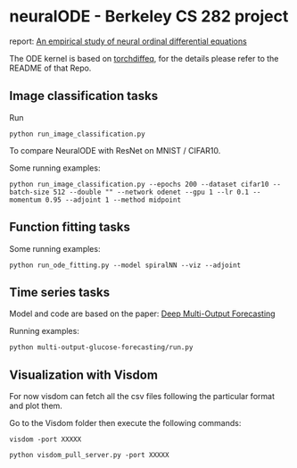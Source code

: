 # neuralODE - Berkeley CS 282 project

report: [An empirical study of neural ordinal differential equations](https://linjianma.github.io/pdf/282_project_report_ode.pdf)

The ODE kernel is based on [torchdiffeq](https://github.com/rtqichen/torchdiffeq), for the details please refer to the README of that Repo. 

## Image classification tasks

Run 

```
python run_image_classification.py
```
To compare NeuralODE with ResNet on MNIST / CIFAR10. 

Some running examples:
```
python run_image_classification.py --epochs 200 --dataset cifar10 --batch-size 512 --double "" --network odenet --gpu 1 --lr 0.1 --momentum 0.95 --adjoint 1 --method midpoint
```

## Function fitting tasks

Some running examples:
```
python run_ode_fitting.py --model spiralNN --viz --adjoint
```

## Time series tasks

Model and code are based on the paper: [Deep Multi-Output Forecasting](https://arxiv.org/pdf/1806.05357.pdf)

Running examples:
```
python multi-output-glucose-forecasting/run.py
```

## Visualization with Visdom

For now visdom can fetch all the csv files following the particular format and plot them.

Go to the Visdom folder then execute the following commands:
```
visdom -port XXXXX

python visdom_pull_server.py -port XXXXX
```
